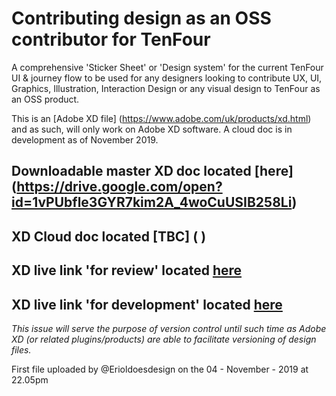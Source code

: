 # Contributing design as an OSS contributor for TenFour

A comprehensive 'Sticker Sheet' or 'Design system' for the current TenFour UI & journey flow to be used for any designers looking to contribute UX, UI, Graphics, Illustration, Interaction Design or any visual design to TenFour as an OSS product.

This is an [Adobe XD file] (https://www.adobe.com/uk/products/xd.html) and as such, will only work on Adobe XD software. A cloud doc is in development as of November 2019.

## Downloadable master XD doc located [here] (https://drive.google.com/open?id=1vPUbfle3GYR7kim2A_4woCuUSIB258Li)

## XD Cloud doc located [TBC] ( )

## XD live link 'for review' located [here](https://xd.adobe.com/view/d6acbb4d-0dce-44da-7093-bac08af8152d-a09d/)

## XD live link 'for development' located [here](https://xd.adobe.com/spec/c5e82b6d-6bc1-42a0-6973-497102ffd660-b3d9/grid)

*This issue will serve the purpose of version control until such time as Adobe XD (or related plugins/products) are able to facilitate versioning of design files.*

First file uploaded by @Erioldoesdesign on the 04 - November - 2019 at 22.05pm
